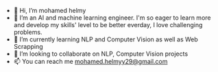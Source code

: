 - 👋 Hi, I’m mohamed helmy 
- 👀 I’m an AI and machine learning engineer. I'm so eager to learn more and develop my skills' level to be better everday, I love challenging problems.
- 🌱 I’m currently learning NLP and Computer Vision as well as Web Scrapping
- 💞️ I’m looking to collaborate on NLP, Computer Vision projects
- 📫 You can reach me mohamed.helmyy29@gmail.com  

<!---
mohamedhelmyy28/mohamedhelmyy28 is a ✨ special ✨ repository because its `README.md` (this file) appears on your GitHub profile.
You can click the Preview link to take a look at your changes.
--->
